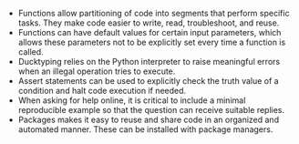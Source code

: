 - Functions allow partitioning of code into segments that perform specific
  tasks. They make code easier to write, read, troubleshoot, and reuse.
- Functions can have default values for certain input parameters, which
  allows these parameters not to be explicitly set every time a function is
  called.
- Ducktyping relies on the Python interpreter to raise meaningful errors when
  an illegal operation tries to execute.
- Assert statements can be used to explicitly check the truth value of
  a condition and halt code execution if needed. 
- When asking for help online, it is critical to include a minimal reproducible
  example so that the question can receive suitable replies.
- Packages makes it easy to reuse and share code in an organized and automated
  manner. These can be installed with package managers.
